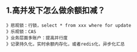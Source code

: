 ## 1.高并发下怎么做余额扣减？
```
》悲观锁：行锁，select * from xxx where for update
》乐观锁：CAS
》业务层面多账户：提高并行度
》记录持久化，实时余额内存化，或者redis化，异步化汇总

```
